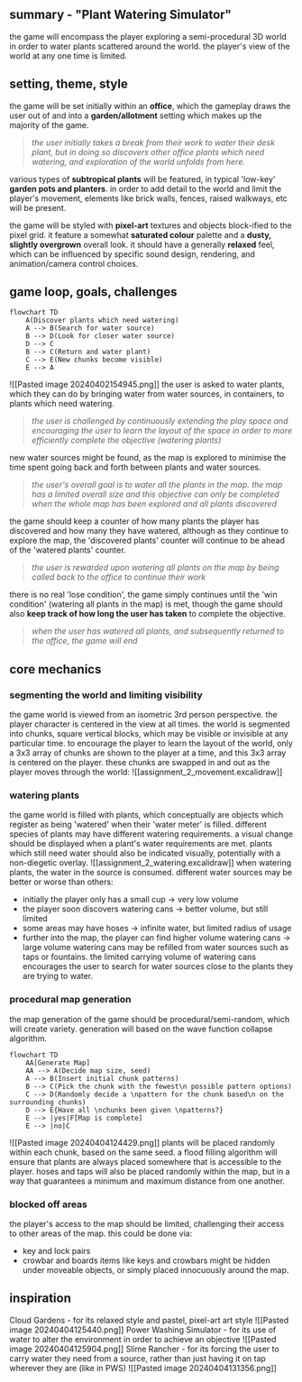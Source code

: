 ## summary - "Plant Watering Simulator"
the game will encompass the player exploring a semi-procedural 3D world in order to water plants scattered around the world. the player's view of the world at any one time is limited.

## setting, theme, style
the game will be set initially within an **office**, which the gameplay draws the user out of and into a **garden/allotment** setting which makes up the majority of the game.

>*the user initially takes a break from their work to water their desk plant, but in doing so discovers other office plants which need watering, and exploration of the world unfolds from here.*

various types of **subtropical plants** will be featured, in typical 'low-key' **garden pots and planters**. in order to add detail to the world and limit the player's movement, elements like brick walls, fences, raised walkways, etc will be present.

the game will be styled with **pixel-art** textures and objects block-ified to the pixel grid. it feature a somewhat **saturated colour** palette and a **dusty, slightly overgrown** overall look. it should have a generally **relaxed** feel, which can be influenced by specific sound design, rendering, and animation/camera control choices.

## game loop, goals, challenges
```
flowchart TD
    A(Discover plants which need watering)
    A --> B(Search for water source)
    B --> D(Look for closer water source)
    D --> C
    B --> C(Return and water plant)
    C --> E(New chunks become visible)
    E --> A
```
![[Pasted image 20240402154945.png]]
the user is asked to water plants, which they can do by bringing water from water sources, in containers, to plants which need watering.

>*the user is challenged by continuously extending the play space and encouraging the user to learn the layout of the space in order to more efficiently complete the objective (watering plants)*

new water sources might be found, as the map is explored to minimise the time spent going back and forth between plants and water sources.

>*the user's overall goal is to water all the plants in the map. the map has a limited overall size and this objective can only be completed when the whole map has been explored and all plants discovered*

the game should keep a counter of how many plants the player has discovered and how many they have watered, although as they continue to explore the map, the 'discovered plants' counter will continue to be ahead of the 'watered plants' counter.

>*the user is rewarded upon watering all plants on the map by being called back to the office to continue their work*

there is no real 'lose condition', the game simply continues until the 'win condition' (watering all plants in the map) is met, though the game should also **keep track of how long the user has taken** to complete the objective.

>*when the user has watered all plants, and subsequently returned to the office, the game will end*

## core mechanics
### segmenting the world and limiting visibility
the game world is viewed from an isometric 3rd person perspective. the player character is centered in the view at all times. the world is segmented into chunks, square vertical blocks, which may be visible or invisible at any particular time. to encourage the player to learn the layout of the world, only a 3x3 array of chunks are shown to the player at a time, and this 3x3 array is centered on the player. these chunks are swapped in and out as the player moves through the world:
![[assignment_2_movement.excalidraw]]

### watering plants
the game world is filled with plants, which conceptually are objects which register as being 'watered' when their 'water meter' is filled. different species of plants may have different watering requirements. a visual change should be displayed when a plant's water requirements are met. plants which still need water should also be indicated visually, potentially with a non-diegetic overlay.
![[assignment_2_watering.excalidraw]]
when watering plants, the water in the source is consumed. different water sources may be better or worse than others:
- initially the player only has a small cup -> very low volume
- the player soon discovers watering cans -> better volume, but still limited
- some areas may have hoses -> infinite water, but limited radius of usage
- further into the map, the player can find higher volume watering cans -> large volume
watering cans may be refilled from water sources such as taps or fountains.
the limited carrying volume of watering cans encourages the user to search for water sources close to the plants they are trying to water.

### procedural map generation
the map generation of the game should be procedural/semi-random, which will create variety. generation will based on the wave function collapse algorithm.
```
flowchart TD
    AA[Generate Map]
    AA --> A(Decide map size, seed)
    A --> B(Insert initial chunk patterns)
    B --> C(Pick the chunk with the fewest\n possible pattern options)
    C --> D(Randomly decide a \npattern for the chunk based\n on the surrounding chunks)
    D --> E{Have all \nchunks been given \npatterns?}
    E --> |yes|F[Map is complete]
    E --> |no|C
```
![[Pasted image 20240404124429.png]]
plants will be placed randomly within each chunk, based on the same seed. a flood filling algorithm will ensure that plants are always placed somewhere that is accessible to the player.
hoses and taps will also be placed randomly within the map, but in a way that guarantees a minimum and maximum distance from one another.

### blocked off areas
the player's access to the map should be limited, challenging their access to other areas of the map. this could be done via:
- key and lock pairs
- crowbar and boards
items like keys and crowbars might be hidden under moveable objects, or simply placed innocuously around the map.

## inspiration
Cloud Gardens - for its relaxed style and pastel, pixel-art art style
![[Pasted image 20240404125440.png]]
Power Washing Simulator - for its use of water to alter the environment in order to achieve an objective
![[Pasted image 20240404125904.png]]
Slime Rancher - for its forcing the user to carry water they need from a source, rather than just having it on tap wherever they are (like in PWS)
![[Pasted image 20240404131356.png]]
